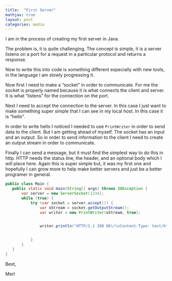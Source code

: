 ```yaml
---
title:  "First Server"
mathjax: true
layout: post
categories: media
---
```


I am in the process of creating my first server in Java.

The problem is, it is quite challenging. The concept is simple, it is a server listens on a port for a request in a particular protocol and returns a response.

Now to write this into code is something different especially with new tools, in the language I am slowly progressing it.

Now first I need to make a “socket” in order to communicate. For me the socket is properly named because it is what connects the client and server. It is what “listens” for the connection on the port.

Next I need to accept the connection to the server. In this case I just want to make something super simple that I can see in my local host. In this case it is “hello”.

In order to write hello I noticed I needed to use `PrintWriter`  in order to send data to the client. But I am getting ahead of myself. The socket has an input and an output. So in order to send information to the client I need to create an output stream in order to communicate.


Finally I can send a message, but it must find the simplest way to do this in http.
HTTP needs the status line, the header, and an optional body which I will place here. Again this is super simple but, it was my first one and hopefully I can grow more to help make better servers and just be a better programer in general.

```java
public class Main {
   public static void main(String[] args) throws IOException {
       var server = new ServerSocket(1234);
       while (true) {
           try (var socket = server.accept()) {
               var oStream = socket.getOutputStream();
               var writer = new PrintWriter(oStream, true);


               writer.println("HTTP/1.1 200 OK\r\nContent-Type: text/html\r\n\r\n<p>Hello</p>");


           }
       }
   }
}

```

Best,

Merl
